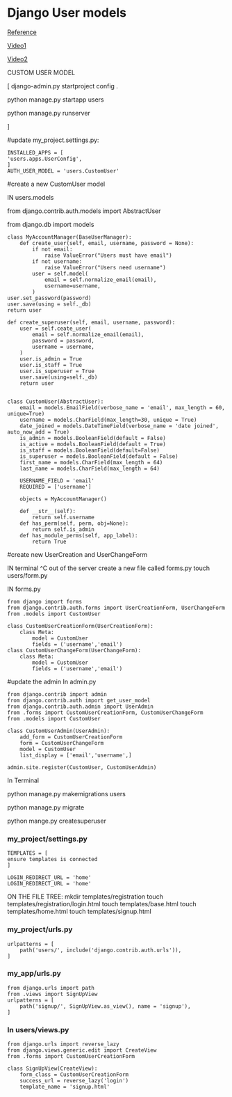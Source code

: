 # Django User models

[Reference](https://learndjango.com/tutorials/django-custom-user-model)

[Video1](https://www.youtube.com/watch?v=eCeRC7E8Z7Y&t=59s)

[Video2](https://www.youtube.com/watch?v=EudKs1HPUfE)

CUSTOM USER MODEL

[ django-admin.py startproject config .

python manage.py startapp users

python manage.py runserver

]

#update my_project.settings.py:

    INSTALLED_APPS = [
    'users.apps.UserConfig',
    ] 
    AUTH_USER_MODEL = 'users.CustomUser'

#create a new CustomUser model

IN users.models

from django.contrib.auth.models import AbstractUser

from django.db import models


    class MyAccountManager(BaseUserManager):
        def create_user(self, email, username, password = None):
            if not email:	
                raise ValueError("Users must have email")
            if not username:
                raise ValueError("Users need username")
            user = self.model(
                email = self.normalize_email(email),
                username=username,
            )
    user.set_password(password)
    user.save(using = self._db)
    return user

    def create_superuser(self, email, username, password):
        user = self.ceate_user(
            email = self.normalize_email(email),
            password = password,
            username = username,
        )
        user.is_admin = True
        user.is_staff = True
        user.is_superuser = True
        user.save(using=self._db)
        return user


    class CustomUser(AbstractUser):
        email = models.EmailField(verbose_name = 'email', max_length = 60, unique=True)
        username = models.CharField(max_length=30, unique = True)
        date_joined = models.DateTimeField(verbose_name = 'date joined', auto_now_add = True)
        is_admin = models.BooleanField(default = False)
        is_active = models.BooleanField(default = True)
        is_staff = models.BooleanField(default=False)
        is_superuser = models.BooleanField(default = False)
        first_name = models.CharField(max_length = 64)
        last_name = models.CharField(max_length = 64)
        
        USERNAME_FIELD = 'email'
        REQUIRED = ['username']
        
        objects = MyAccountManager()

        def __str__(self):
            return self.username
        def has_perm(self, perm, obj=None):
            return self.is_admin
        def has_module_perms(self, app_label):
            return True

#create new UserCreation and UserChangeForm

IN terminal
^C out of the server
create a new file called forms.py
touch users/form.py

IN forms.py

    from django import forms
    from django.contrib.auth.forms import UserCreationForm, UserChangeForm
    from .models import CustomUser

    class CustomUserCreationForm(UserCreationForm):
        class Meta:
            model = CustomUser
            fields = ('username','email')
    class CustomUserChangeForm(UserChangeForm):
        class Meta:
            model = CustomUser
            fields = ('username','email')

#update the admin In admin.py

    from django.contrib import admin
    from django.contrib.auth import get_user_model
    from django.contrib.auth.admin import UserAdmin
    from .forms import CustomUserCreationForm, CustomUserChangeForm
    from .models import CustomUser

    class CustomUserAdmin(UserAdmin):
        add_form = CustomUserCreationForm
        form = CustomUserChangeForm
        model = CustomUser
        list_display = ['email','username',]

    admin.site.register(CustomUser, CustomUserAdmin)

In Terminal

python manage.py makemigrations users

python manage.py migrate

python mange.py createsuperuser


### my_project/settings.py


    TEMPLATES = [
    ensure templates is connected 
    ]

    LOGIN_REDIRECT_URL = 'home'
    LOGIN_REDIRECT_URL = 'home'

ON THE FILE TREE: mkdir templates/registration touch templates/registration/login.html touch templates/base.html touch templates/home.html touch templates/signup.html

### my_project/urls.py

    urlpatterns = [
        path('users/', include('django.contrib.auth.urls')),
    ]

### my_app/urls.py


    from django.urls import path
    from .views import SignUpView
    urlpatterns = [
        path('signup/', SignUpView.as_view(), name = 'signup'),
    ]

### In users/views.py

    from django.urls import reverse_lazy
    from django.views.generic.edit import CreateView
    from .forms import CustomUserCreationForm

    class SignUpView(CreateView):
        form_class = CustomUserCreationForm
        success_url = reverse_lazy('login')
        template_name = 'signup.html'